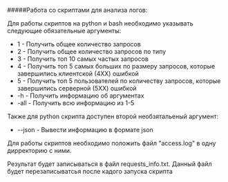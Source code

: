 #####Работа со скриптами для анализа логов:

Для работы скриптов на python и bash необходимо указывать следующие обязательные аргументы:
* 1 - Получить общее количество запросов
* 2 - Получить общее количество запросов по типу
* 3 - Получить топ 10 самых частых запросов
* 4 - Получить топ 5 самых больших по размеру запросов, которые завершились клиентской (4ХХ) ошибкой
* 5 - Получить топ 5 пользователей по количеству запросов, которые завершились серверной (5ХХ) ошибкой
* -h - Получить информацию об аргументах
* -all - Получить всю информацию из 1-5

Также для python скрипта доступен второй необзятальеный аргумент: 
* --json - Вывести информацию в формате json

Для работы скриптов необходимо положить файл "access.log" в одну дирректорию с ними.

Результат будет записываться в файл requests_info.txt. Данный файл будет перезаписыватсья после кадого запуска скрипта